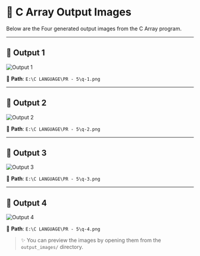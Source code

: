 # 🎨 C Array Output Images

Below are the Four generated output images from the C Array program.

---

## 🔢 Output 1  
![Output 1](https://raw.githubusercontent.com/[Rajdeep5270/C-Language/3859e2b661da6897af17fc20f099448d9eed33ed/PR-%204/q-1.png](https://github.com/Rajdeep5270/C-Language/blob/master/PR%20-%205/q-1.png))

📁 **Path**: `E:\C LANGUAGE\PR - 5\q-1.png`

---

## 🔢 Output 2  
![Output 2](https://raw.githubusercontent.com/[Rajdeep5270/C-Language/3859e2b661da6897af17fc20f099448d9eed33ed/PR-%204/q-2.png](https://github.com/Rajdeep5270/C-Language/blob/master/PR%20-%205/q-1.png))

📁 **Path**: `E:\C LANGUAGE\PR - 5\q-2.png`

---

## 🔢 Output 3  
![Output 3](https://raw.githubusercontent.com/[Rajdeep5270/C-Language/3859e2b661da6897af17fc20f099448d9eed33ed/PR-%204/q-3.png](https://github.com/Rajdeep5270/C-Language/blob/master/PR%20-%205/q-1.png))

📁 **Path**: `E:\C LANGUAGE\PR - 5\q-3.png`

---

## 🔢 Output 4  
![Output 4](https://raw.githubusercontent.com/[Rajdeep5270/C-Language/3859e2b661da6897af17fc20f099448d9eed33ed/PR-%204/q-4.png](https://github.com/Rajdeep5270/C-Language/blob/master/PR%20-%205/q-1.png))

📁 **Path**: `E:\C LANGUAGE\PR - 5\q-4.png`

> ✨ You can preview the images by opening them from the `output_images/` directory.
